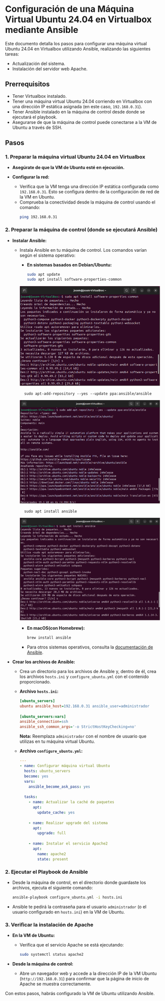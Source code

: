 # Configuración de una Máquina Virtual Ubuntu 24.04 en Virtualbox mediante Ansible

Este documento detalla los pasos para configurar una máquina virtual Ubuntu 24.04 en Virtualbox utilizando Ansible, realizando las siguientes tareas:

* Actualización del sistema.
* Instalación del servidor web Apache.

## Prerrequisitos

* Tener Virtualbox instalado.
* Tener una máquina virtual Ubuntu 24.04 corriendo en Virtualbox con una dirección IP estática asignada (en este caso, `192.168.0.31`).
* Tener Ansible instalado en la máquina de control desde donde se ejecutará el playbook.
* Asegurarse de que la máquina de control puede conectarse a la VM de Ubuntu a través de SSH.

## Pasos

### 1. Preparar la máquina virtual Ubuntu 24.04 en Virtualbox

* **Asegúrate de que la VM de Ubuntu esté en ejecución.**

* **Configurar la red:**
    * Verifica que la VM tenga una dirección IP estática configurada como `192.168.0.31`. Esto se configura dentro de la configuración de red de la VM en Ubuntu.
    * Comprueba la conectividad desde la máquina de control usando el comando:
        ```bash
        ping 192.168.0.31
        ```

### 2. Preparar la máquina de control (donde se ejecutará Ansible)

* **Instalar Ansible:**
    * Instala Ansible en tu máquina de control. Los comandos varían según el sistema operativo:
        * **En sistemas basados en Debian/Ubuntu:**
            ```bash
            sudo apt update
            sudo apt install software-properties-common

        ![InstallAnsible1](../assets/InstallAnsible1.png)

            sudo apt-add-repository --yes --update ppa:ansible/ansible

        ![InstallAnsible1](../assets/InstallAnsible2.png)

            sudo apt install ansible

        ![InstallAnsible1](../assets/InstallAnsible3.png)

        

        * **En macOS(con Homebrew):**
            ```bash
            brew install ansible
            ```
        * Para otros sistemas operativos, consulta la [documentación de Ansible](https://docs.ansible.com/installation_guide/index.html).

* **Crear los archivos de Ansible:**
    * Crea un directorio para los archivos de Ansible y, dentro de él, crea los archivos `hosts.ini` y `configure_ubuntu.yml` con el contenido proporcionado.

    * **Archivo `hosts.ini`:**
        ```ini
        [ubuntu_servers]
        ubuntu ansible_host=192.168.0.31 ansible_user=administrador

        [ubuntu_servers:vars]
        ansible_connection=ssh
        ansible_ssh_common_args='-o StrictHostKeyChecking=no'
        ```
        **Nota:** Reemplaza `administrador` con el nombre de usuario que utilizas en tu máquina virtual Ubuntu.

    * **Archivo `configure_ubuntu.yml`:**
        ```yaml
        ---
        - name: Configurar máquina virtual Ubuntu
          hosts: ubuntu_servers
          become: yes
          vars:
            ansible_become_ask_pass: yes

          tasks:
            - name: Actualizar la caché de paquetes
              apt:
                update_cache: yes

            - name: Realizar upgrade del sistema
              apt:
                upgrade: full

            - name: Instalar el servicio Apache2
              apt:
                name: apache2
                state: present
        ```

### 2. Ejecutar el Playbook de Ansible

* Desde la máquina de control, en el directorio donde guardaste los archivos, ejecuta el siguiente comando:
    ```bash
    ansible-playbook configure_ubuntu.yml -i hosts.ini
    ```
* Ansible te pedirá la contraseña para el usuario `administrador` (o el usuario configurado en `hosts.ini`) en la VM de Ubuntu.

### 3. Verificar la instalación de Apache

* **En la VM de Ubuntu:**
    * Verifica que el servicio Apache se está ejecutando:
        ```bash
        sudo systemctl status apache2
        ```

* **Desde la máquina de control:**
    * Abre un navegador web y accede a la dirección IP de la VM Ubuntu (`http://192.168.0.31`) para confirmar que la página de inicio de Apache se muestra correctamente.

Con estos pasos, habrás configurado la VM de Ubuntu utilizando Ansible.